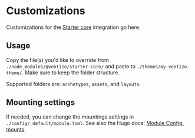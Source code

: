 # Customizations

Customizations for the [Starter core](https://github.com/ventizo/starter-core) integration go here.

## Usage

Copy the file(s) you'd like to override from `./node_modules/@ventizo/starter-core/` and paste to `./themes/my-ventizo-theme/`. Make sure to keep the folder structure.

Supported folders are: `archetypes`, `assets`, and `layouts`.

## Mounting settings

If needed, you can change the mountings settings in `./config/_default/module.toml`. See also the Hugo docs: [Module Config: mounts](https://gohugo.io/hugo-modules/configuration/#module-config-mounts).

